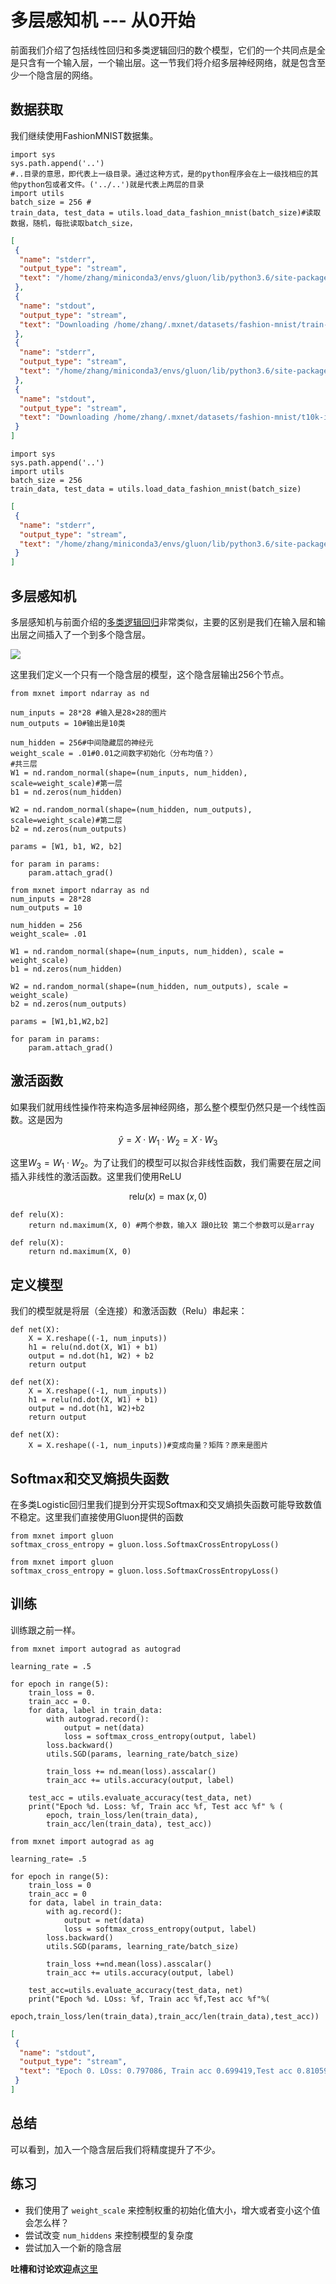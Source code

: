 # 多层感知机 --- 从0开始

前面我们介绍了包括线性回归和多类逻辑回归的数个模型，它们的一个共同点是全是只含有一个输入层，一个输出层。这一节我们将介绍多层神经网络，就是包含至少一个隐含层的网络。

## 数据获取

我们继续使用FashionMNIST数据集。

```{.python .input  n=1}
import sys
sys.path.append('..')
#..目录的意思，即代表上一级目录。通过这种方式，是的python程序会在上一级找相应的其他python包或者文件。('../..')就是代表上两层的目录
import utils
batch_size = 256 #
train_data, test_data = utils.load_data_fashion_mnist(batch_size)#读取数据，随机，每批读取batch_size，
```

```{.json .output n=1}
[
 {
  "name": "stderr",
  "output_type": "stream",
  "text": "/home/zhang/miniconda3/envs/gluon/lib/python3.6/site-packages/matplotlib/font_manager.py:278: UserWarning: Matplotlib is building the font cache using fc-list. This may take a moment.\n  'Matplotlib is building the font cache using fc-list. '\n"
 },
 {
  "name": "stdout",
  "output_type": "stream",
  "text": "Downloading /home/zhang/.mxnet/datasets/fashion-mnist/train-images-idx3-ubyte.gz from https://apache-mxnet.s3-accelerate.dualstack.amazonaws.com/gluon/dataset/fashion-mnist/train-images-idx3-ubyte.gz...\nDownloading /home/zhang/.mxnet/datasets/fashion-mnist/train-labels-idx1-ubyte.gz from https://apache-mxnet.s3-accelerate.dualstack.amazonaws.com/gluon/dataset/fashion-mnist/train-labels-idx1-ubyte.gz...\n"
 },
 {
  "name": "stderr",
  "output_type": "stream",
  "text": "/home/zhang/miniconda3/envs/gluon/lib/python3.6/site-packages/mxnet/gluon/data/vision/datasets.py:84: DeprecationWarning: The binary mode of fromstring is deprecated, as it behaves surprisingly on unicode inputs. Use frombuffer instead\n  label = np.fromstring(fin.read(), dtype=np.uint8).astype(np.int32)\n/home/zhang/miniconda3/envs/gluon/lib/python3.6/site-packages/mxnet/gluon/data/vision/datasets.py:88: DeprecationWarning: The binary mode of fromstring is deprecated, as it behaves surprisingly on unicode inputs. Use frombuffer instead\n  data = np.fromstring(fin.read(), dtype=np.uint8)\n"
 },
 {
  "name": "stdout",
  "output_type": "stream",
  "text": "Downloading /home/zhang/.mxnet/datasets/fashion-mnist/t10k-images-idx3-ubyte.gz from https://apache-mxnet.s3-accelerate.dualstack.amazonaws.com/gluon/dataset/fashion-mnist/t10k-images-idx3-ubyte.gz...\nDownloading /home/zhang/.mxnet/datasets/fashion-mnist/t10k-labels-idx1-ubyte.gz from https://apache-mxnet.s3-accelerate.dualstack.amazonaws.com/gluon/dataset/fashion-mnist/t10k-labels-idx1-ubyte.gz...\n"
 }
]
```

```{.python .input  n=1}
import sys
sys.path.append('..')
import utils
batch_size = 256
train_data, test_data = utils.load_data_fashion_mnist(batch_size)
```

```{.json .output n=1}
[
 {
  "name": "stderr",
  "output_type": "stream",
  "text": "/home/zhang/miniconda3/envs/gluon/lib/python3.6/site-packages/mxnet/gluon/data/vision/datasets.py:84: DeprecationWarning: The binary mode of fromstring is deprecated, as it behaves surprisingly on unicode inputs. Use frombuffer instead\n  label = np.fromstring(fin.read(), dtype=np.uint8).astype(np.int32)\n/home/zhang/miniconda3/envs/gluon/lib/python3.6/site-packages/mxnet/gluon/data/vision/datasets.py:88: DeprecationWarning: The binary mode of fromstring is deprecated, as it behaves surprisingly on unicode inputs. Use frombuffer instead\n  data = np.fromstring(fin.read(), dtype=np.uint8)\n"
 }
]
```

## 多层感知机

多层感知机与前面介绍的[多类逻辑回归](../chapter_crashcourse/softmax-regression-scratch.md)非常类似，主要的区别是我们在输入层和输出层之间插入了一个到多个隐含层。

![](../img/multilayer-perceptron.png)

这里我们定义一个只有一个隐含层的模型，这个隐含层输出256个节点。

```{.python .input  n=5}
from mxnet import ndarray as nd

num_inputs = 28*28 #输入是28×28的图片
num_outputs = 10#输出是10类

num_hidden = 256#中间隐藏层的神经元
weight_scale = .01#0.01之间数字初始化（分布均值？）
#共三层
W1 = nd.random_normal(shape=(num_inputs, num_hidden), scale=weight_scale)#第一层 
b1 = nd.zeros(num_hidden)

W2 = nd.random_normal(shape=(num_hidden, num_outputs), scale=weight_scale)#第二层
b2 = nd.zeros(num_outputs)

params = [W1, b1, W2, b2]

for param in params:
    param.attach_grad()
```

```{.python .input  n=8}
from mxnet import ndarray as nd
num_inputs = 28*28
num_outputs = 10

num_hidden = 256
weight_scale= .01

W1 = nd.random_normal(shape=(num_inputs, num_hidden), scale = weight_scale)
b1 = nd.zeros(num_hidden)

W2 = nd.random_normal(shape=(num_hidden, num_outputs), scale = weight_scale)
b2 = nd.zeros(num_outputs)

params = [W1,b1,W2,b2]

for param in params:
    param.attach_grad()
```

## 激活函数

如果我们就用线性操作符来构造多层神经网络，那么整个模型仍然只是一个线性函数。这是因为

$$\hat{y} = X \cdot W_1 \cdot W_2 = X \cdot W_3 $$

这里$W_3 = W_1 \cdot W_2$。为了让我们的模型可以拟合非线性函数，我们需要在层之间插入非线性的激活函数。这里我们使用ReLU

$$\textrm{rel}u(x)=\max(x, 0)$$

```{.python .input  n=9}
def relu(X):
    return nd.maximum(X, 0) #两个参数，输入X 跟0比较 第二个参数可以是array
```

```{.python .input  n=4}
def relu(X):
    return nd.maximum(X, 0)
```

## 定义模型

我们的模型就是将层（全连接）和激活函数（Relu）串起来：

```{.python .input  n=4}
def net(X):
    X = X.reshape((-1, num_inputs))
    h1 = relu(nd.dot(X, W1) + b1)
    output = nd.dot(h1, W2) + b2
    return output
```

```{.python .input  n=8}
def net(X):
    X = X.reshape((-1, num_inputs))
    h1 = relu(nd.dot(X, W1) + b1)
    output = nd.dot(h1, W2)+b2
    return output
```

```{.python .input}
def net(X):
    X = X.reshape((-1, num_inputs))#变成向量？矩阵？原来是图片
```

## Softmax和交叉熵损失函数

在多类Logistic回归里我们提到分开实现Softmax和交叉熵损失函数可能导致数值不稳定。这里我们直接使用Gluon提供的函数

```{.python .input  n=6}
from mxnet import gluon
softmax_cross_entropy = gluon.loss.SoftmaxCrossEntropyLoss()
```

```{.python .input  n=2}
from mxnet import gluon
softmax_cross_entropy = gluon.loss.SoftmaxCrossEntropyLoss()
```

## 训练

训练跟之前一样。

```{.python .input  n=8}
from mxnet import autograd as autograd

learning_rate = .5

for epoch in range(5):
    train_loss = 0.
    train_acc = 0.
    for data, label in train_data:
        with autograd.record():
            output = net(data)
            loss = softmax_cross_entropy(output, label)
        loss.backward()
        utils.SGD(params, learning_rate/batch_size)

        train_loss += nd.mean(loss).asscalar()
        train_acc += utils.accuracy(output, label)

    test_acc = utils.evaluate_accuracy(test_data, net)
    print("Epoch %d. Loss: %f, Train acc %f, Test acc %f" % (
        epoch, train_loss/len(train_data),
        train_acc/len(train_data), test_acc))
```

```{.python .input  n=9}
from mxnet import autograd as ag

learning_rate= .5

for epoch in range(5):
    train_loss = 0
    train_acc = 0
    for data, label in train_data:
        with ag.record():
            output = net(data)
            loss = softmax_cross_entropy(output, label)
        loss.backward()
        utils.SGD(params, learning_rate/batch_size)
            
        train_loss +=nd.mean(loss).asscalar()
        train_acc += utils.accuracy(output, label)
            
    test_acc=utils.evaluate_accuracy(test_data, net)
    print("Epoch %d. LOss: %f, Train acc %f,Test acc %f"%(
        epoch,train_loss/len(train_data),train_acc/len(train_data),test_acc))
```

```{.json .output n=9}
[
 {
  "name": "stdout",
  "output_type": "stream",
  "text": "Epoch 0. LOss: 0.797086, Train acc 0.699419,Test acc 0.810597\nEpoch 1. LOss: 0.494244, Train acc 0.817575,Test acc 0.843750\nEpoch 2. LOss: 0.430216, Train acc 0.840261,Test acc 0.853265\nEpoch 3. LOss: 0.394384, Train acc 0.854250,Test acc 0.843950\nEpoch 4. LOss: 0.375687, Train acc 0.860443,Test acc 0.851462\n"
 }
]
```

## 总结

可以看到，加入一个隐含层后我们将精度提升了不少。

## 练习

- 我们使用了 `weight_scale` 来控制权重的初始化值大小，增大或者变小这个值会怎么样？
- 尝试改变 `num_hiddens` 来控制模型的复杂度
- 尝试加入一个新的隐含层

**吐槽和讨论欢迎点**[这里](https://discuss.gluon.ai/t/topic/739)
